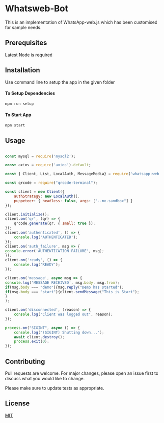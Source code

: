 # Whatsweb-Bot

This is an implementation of WhatsApp-web.js which  has been customised for sample needs.

## Prerequisites

Latest Node is required

## Installation


Use command line to setup the app in the given folder

#### To Setup Dependencies
```bash
npm run setup 
```
#### To Start App
```bash
npm start
```

## Usage

```javascript

const mysql = require('mysql2');

const axios = require('axios').default;

const { Client, List, LocalAuth, MessageMedia} = require('whatsapp-web.js');

const qrcode = require("qrcode-terminal");

const client = new Client({
    authStrategy: new LocalAuth(),
    puppeteer: { headless: false, args: ["--no-sandbox"] }
});

client.initialize();
client.on('qr', (qr) => {
    qrcode.generate(qr, { small: true });
});
client.on('authenticated', () => {
    console.log('AUTHENTICATED');
});
client.on('auth_failure', msg => {
console.error('AUTHENTICATION FAILURE', msg);
});
client.on('ready', () => {
    console.log('READY');
});

client.on('message', async msg => {
console.log('MESSAGE RECEIVED', msg.body, msg.from);
if(msg.body === "demo"){msg.reply("Demo has started");
if(msg.body === "start"){client.sendMessage("This is Start");
}
);

client.on('disconnected', (reason) => {
    console.log('Client was logged out', reason);
});

process.on("SIGINT", async () => {
    console.log("(SIGINT) Shutting down...");
    await client.destroy();
    process.exit(0);
});

```

## Contributing
Pull requests are welcome. For major changes, please open an issue first to discuss what you would like to change.

Please make sure to update tests as appropriate.

## License
[MIT](https://choosealicense.com/licenses/mit/)